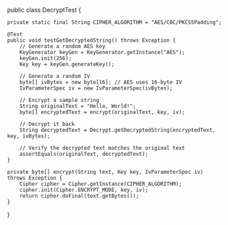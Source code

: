 public class DecryptTest {

    private static final String CIPHER_ALGORITHM = "AES/CBC/PKCS5Padding";

    @Test
    public void testGetDecryptedString() throws Exception {
        // Generate a random AES key
        KeyGenerator keyGen = KeyGenerator.getInstance("AES");
        keyGen.init(256);
        Key key = keyGen.generateKey();

        // Generate a random IV
        byte[] ivBytes = new byte[16]; // AES uses 16-byte IV
        IvParameterSpec iv = new IvParameterSpec(ivBytes);

        // Encrypt a sample string
        String originalText = "Hello, World!";
        byte[] encryptedText = encrypt(originalText, key, iv);

        // Decrypt it back
        String decryptedText = Decrypt.getDecryptedString(encryptedText, key, ivBytes);

        // Verify the decrypted text matches the original text
        assertEquals(originalText, decryptedText);
    }

    private byte[] encrypt(String text, Key key, IvParameterSpec iv) throws Exception {
        Cipher cipher = Cipher.getInstance(CIPHER_ALGORITHM);
        cipher.init(Cipher.ENCRYPT_MODE, key, iv);
        return cipher.doFinal(text.getBytes());
    }
}
